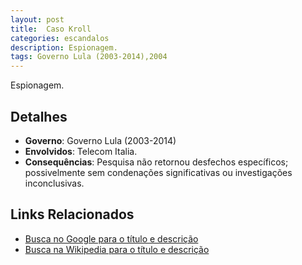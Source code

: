 ```yaml
---
layout: post
title:  Caso Kroll
categories: escandalos
description: Espionagem.
tags: Governo Lula (2003-2014),2004
---
```


Espionagem.

## Detalhes
- **Governo**: Governo Lula (2003-2014)
- **Envolvidos**: Telecom Italia.
- **Consequências**: Pesquisa não retornou desfechos específicos; possivelmente sem condenações significativas ou investigações inconclusivas.

## Links Relacionados
- [Busca no Google para o título e descrição](https://www.google.com/search?q=Caso%20Kroll%20Espionagem.%20Governo%20Lula%20%282003-2014%29)
- [Busca na Wikipedia para o título e descrição](https://en.wikipedia.org/w/index.php?search=Caso%20Kroll%20Espionagem.%20Governo%20Lula%20%282003-2014%29)
